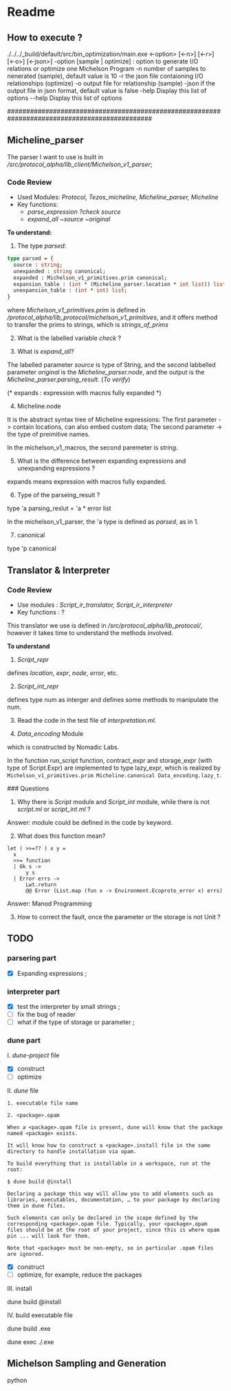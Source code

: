 # Readme


## How to execute ?

./../../_build/default/src/bin_optimization/main.exe <-option> <filename> [<-n>] [<-r>] [<-o>] [<-json>]
  -option [sample | optimize] : option to generate I/O relations or optimize one Michelson Program
  -n number of samples to nenerated (sample), default value is 10
  -r the json file contaioning I/O relationships (optimize)
  -o output file for relationship (sample)
  -json if the output file in json format, default value is false
  -help  Display this list of options
  --help  Display this list of options

##############################################################################################

## Micheline\_parser

The parser I want to use is built in */src/protocol_alpha/lib_client/Michelson_v1_parser*;

### Code Review

- Used Modules: *Protocol, Tezos_micheline, Micheline_parser, Micheline*
- Key functions: 
	- *parse_expression ?check source*
	- *expand_all ~source ~original*

**To understand:**

1. The type *parsed*:

```ocaml
type parsed = {
  source : string;
  unexpanded : string canonical;
  expanded : Michelson_v1_primitives.prim canonical;
  expansion_table : (int * (Micheline_parser.location * int list)) list;
  unexpansion_table : (int * int) list;
}
```

where *Michelson_v1_primitives.prim* is defined in */protocol_alpha/lib_protocol/michelson_v1_primitives*, and it offers method to transfer the prims to strings, which is *strings_of_prims*

2. What is the labelled variable *check* ?


3. What is *expand_all*?

The labelled parameter *source* is type of String,
and the second labbelled parameter *original* is the *Micheline_parser.node*,
and the output is the *Micheline_parser.parsing_result*. (*To verify*)

(* expands : expression with macros fully expanded *)

4. Micheline.node 

It is the abstract syntax tree of Micheline expressions:
The first parameter -> contain locations, can also embed custom data;
The second parameter -> the type of preimitive names.

In the michelson_v1_macros, the second paremeter is *string*.


5. What is the difference between expanding expressions and unexpanding expressions ?

expands means expression with macros fully expanded.


6. Type of the parseing\_result ?

type 'a parsing_reslut = 'a * error list

In the michelson_v1_parser, the 'a type is defined as *parsed*, as in 1.


7. canonical

type 'p canonical

## Translator & Interpreter

### Code Review


- Use modules : *Script_ir_translator, Script_ir_interpreter*
- Key functions : ?

This translator we use is defined in */src/protocol_alpha/lib_protocol/*,
however it takes time to understand the methods involved.

**To understand**

1. *Script_repr* 

defines *location*, *expr*, *node*, *error*, etc.

2. *Script_int_repr*

defines type num as interger and defines some methods to manipulate the num.

3. Read the code in the test file of *interpretation.ml*.

4. *Data_encoding* Module

which is constructed by Nomadic Labs.

In the function run_script function, contract_expr and storage_expr (with type of Script.Expr) are implemented to type lazy_expr, which is realized by `Michelson_v1_primitives.prim Micheline.canonical Data_encoding.lazy_t`.

### Questions 

1. Why there is *Script* module and *Script_int* module, while there is not *script.ml* or *script_int.ml* ?

Answer: module could be defined in the code by keyword.

2. What does this function mean?

```
let ( >>=?? ) x y =
  x
  >>= function
  | Ok s ->
      y s
  | Error errs ->
      Lwt.return
      @@ Error (List.map (fun x -> Environment.Ecoproto_error x) errs)
```

Answer: Manod Programming

3. How to correct the fault, once the parameter or the storage is not Unit ?



## TODO

### parsering part

- [x] Expanding expressions ; 

### interpreter part

- [x] test the interpreter by small strings ;
- [ ] fix the bug of reader
- [ ] what if the type of storage or parameter ;

### dune part

I. *dune-project* file

- [x] construct
- [ ] optimize

II. *dune* file

	1. executable file name

	2. <package>.opam

	When a <package>.opam file is present, dune will know that the package named <package> exists.

	It will know how to construct a <package>.install file in the same directory to handle installation via opam.

	To build everything that is installable in a workspace, run at the root:

	$ dune build @install

	Declaring a package this way will allow you to add elements such as libraries, executables, documentation, … to your package by declaring them in dune files.

	Such elements can only be declared in the scope defined by the corresponding <package>.opam file. Typically, your <package>.opam files should be at the root of your project, since this is where opam pin ... will look for them.

	Note that <package> must be non-empty, so in particular .opam files are ignored.

- [x] construct
- [ ] optimize, for example, reduce the packages

III. install

dune build @install

IV. build executable file

dune build <name>.exe

dune exec ./<name>.exe


## Michelson Sampling and Generation

python





